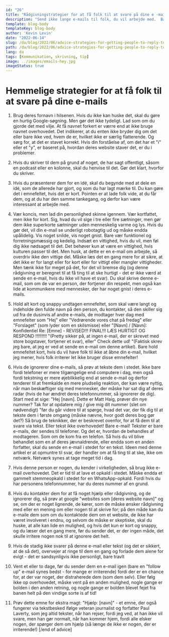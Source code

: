 ```yaml
---
id: "26"
title: "Rådgivningstrategier for at få folk til at svare på dine e -mails"
description: "Send ikke lange e-mails til folk, du vil arbejde med.  Bare sæt dit punkt på tværs så hurtigt som muligt, og hold det kort."
template: blog-body
templateKey: blog-body
author: 'Kevin Levin'
date: "2022-06-14"
slug: /da/blog/2022/06/advice-strategies-for-getting-people-to-reply-to-your-emails
path: /da/blog/2022/06/advice-strategies-for-getting-people-to-reply-to-your-emails
lang: da
tags: [Kommunikation, skrivning, tip]
image: ../images/emails-hey.jpg
imageStatus: true
---
```


# Hemmelige strategier for at få folk til at svare på dine e-mails

1. Brug deres fornavn i hilsenen. Hvis du ikke kan huske det, skal du gøre en hurtig Google-søgning. Men gør det ikke tydeligt. Lad som om du gjorde det med vilje. At få navnet forkert er værre end at ikke bruge navnet overhovedet. Det indikerer, at du enten ikke bryder dig om det eller bare ikke ved, hvem de er, hvilket ikke er særlig flatterende. Og sørg for, at det er stavet korrekt. Hvis din forståelse af, om det har et "i" eller et "y", er baseret på, hvordan deres website staver det, er du i problemer.

2. Hvis du skriver til dem på grund af noget, de har sagt offentligt, såsom en podcast eller en kolonne, skal du henvise til det. Gør det klart, hvorfor du skriver.

3. Hvis du præsenterer dem for en idé, skal du begynde med at dele en idé, som de allerede har gjort, og som du har lagt mærke til. Du kan gøre det i emnefeltet, hvis det er kort. Pointen er at lade folk vide, at du får dem, og at du har den samme tankegang, og derfor kan være interessant at arbejde med.

4. Vær koncis, men lad din personlighed skinne igennem. Vær kortfattet, men ikke for kort. Sig, hvad du vil sige i tre eller fire sætninger, men gør dem ikke superkorte sætninger uden menneskelig varme og lys. Hvis du gør det, vil din e-mail se underligt robotagtig ud og måske endda upålidelig. Vis noget snilde, vis noget gnist. Bare vær funktionel og forretningsmæssig og kedelig. Indsæt en vittighed, hvis du vil, men føl dig ikke nødsaget til det. Det behøver kun at være en vittighed, hvis kulturen passer til det. Men husk, at dette er en e-mail om arbejde, så overdriv ikke den vittige del. Måske læs det en gang mere for at sikre, at det ikke er for langt eller for kort eller for vittigt eller mangler vittigheder. Men tænk ikke for meget på det, for det vil bremse dig (og denne rådgivning er beregnet til at få ting til at ske hurtigt - det er ikke værd at sende en e-mail, hvis du ikke vil have et svar). Du skal skrive denne e-mail, som om de var en person, der fortjener din respekt, men også kan lide at kommunikere med mennesker, der har noget gnist i deres e-mails.

5. Hold alt kort og snappy undtagen emnefeltet, som skal være langt og indeholde den fulde navn på den person, du kontakter, så den skiller sig ud fra de dusinvis af andre e-mails, de modtager hver dag med emnefelter som "Hej" eller "Vedrørende vores chat på fredag" eller "Forslaget" (som lyder som en skilsmisse) eller "[Navn] / [Navn]: Konfidentiel Re: [Emne] - REVISED!!! FINAL!!! LÆS HURTIGT OG RESPOND !!!!!!!!! "(Pretty sikker på, at ingen e-mail, der er skrevet med store bogstaver, fortjener et svar), eller" Check dette ud! "(Faktisk skrev jeg bare, at jeg er ved at sende en e-mail om denne artikel). Bare hold emnefeltet kort, hvis du vil have folk til ikke at åbne din e-mail, hvilket jeg mener, hvis folk irriterer let ikke bruger disse emnefelter!

6. Hvis de ignorerer dine e-mails, så prøv at tekste dem i stedet. Ikke bare fordi telefoner er mere tilgængelige end computere i dag, men også fordi tekstning er mere øjeblikkelig end at sende e-mail og derfor tenderer til at fremkalde en mere pludselig reaktion, der kan være nyttig, når man beskæftiger sig med mennesker, der måske har sat dig af deres radar (hvis de har ændret deres telefonnummer, så ignorerer de dig). Start med at sige: "Hej [navn]. Dette er Matt Haig, prøver din nye nummer? Tak for at opdatere mig / give mig dit nummer (slet om nødvendigt) "før du går videre til at spørge, hvad det var, der fik dig til at tekste dem i første omgang (måske nævne, hvor godt deres bog gør det?) Så brug de teknikker, der er beskrevet ovenfor, for at få dem til at svare via tekst. Eller tekst ikke overhovedet! Bare e-mail! Tekster er bare e-mails, der sendes til telefoner. Og det er, hvordan de behandles af modtageren. Som om de kom fra en telefon. Så hvis du vil blive behandlet som en af ​​deres jævnaldrende, eller endda som en anden forfatter, skal du sende en e-mail i stedet for en tekst. Ideen med denne artikel er at opmuntre til svar, der handler om at få ting til at ske, ikke om netværk. Netværk synes at tage meget tid i dag.

7. Hvis denne person er nogen, du kender i virkeligheden, så brug ikke e-mail overhovedet. Det er tid til at lave et opkald i stedet. Måske endda et gammelt stemmeopkald i stedet for en WhatsApp-opkald. Fordi hvis du har personens telefonnummer, har du deres nummer af en grund.

8. Hvis du kontakter dem for at få noget hjælp eller rådgivning, og de ignorerer dig, så prøv at google "websites som [deres website navn]" og se, om der er noget lignende, de kører, som de måske ønsker rådgivning med eller en mening om eller nogen til at skrive for; på den måde kan du e-maile dem som om du kontaktede dem om et website, de ikke har været involveret i endnu, og selvom de måske er skeptiske, skal du huske, at alle kan lide en mulighed, og hvis det kun er kort og snappy, og du læser det en gang mere, før du sender det, er der ingen måde, det skulle irritere nogen nok til at ignorere det helt.

9. Hvis de stadig ikke svarer på denne e-mail eller tekst (og det er sikkert, at de så det), overvejer at ringe til dem en gang og forlade dem alene for evigt - det er sandsynligvis ikke personligt, bare travlt

10. Vent et eller to dage, før du sender dem en e-mail igen (bare en "follow up" e-mail synes bedst - for mange er irriterende) fordi der er en chance for, at der var noget, der distraherede dem (som dem selv). Eller følg ikke op overhovedet, måske vent på en anden mulighed, nogle gange er bolden i den anden retning, og nogle gange er bolden blevet fejet fra banen helt på den vindige sorte is af tid!

11. Prøv dette emne for ekstra magt: "Hjælp: [navn]" - et emne, der også fungerer via tekstbesked ifølge veteran journalist og forfatter Paul Laverty, som jeg altid tekster, når han rejser, fordi jeg ved, at han ikke vil svare, men han gør normalt, når han kommer hjem, fordi alle elsker nogen, der spørger dem om hjælp (så længe de ikke er nogen, der er irriterende!) [/end of advice]


